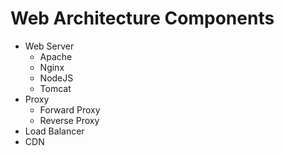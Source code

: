 # Web Architecture Components
- Web Server
    - Apache
    - Nginx
    - NodeJS
    - Tomcat
- Proxy
    - Forward Proxy
    - Reverse Proxy
- Load Balancer
- CDN